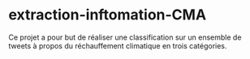 # extraction-inftomation-CMA
Ce projet a pour but de réaliser une classification sur un ensemble de tweets à propos du réchauffement climatique en trois catégories.

